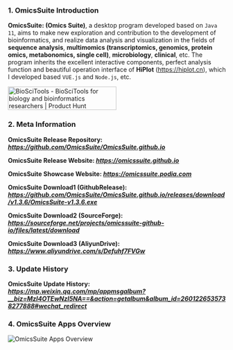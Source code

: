 ### 1. OmicsSuite Introduction
**OmicsSuite: (Omics Suite)**, a desktop program developed based on `Java 11`, aims to make new exploration and contribution to the development of bioinformatics, and realize data analysis and visualization in the fields of **sequence analysis**, **multimomics (transcriptomics, genomics, protein omics, metabonomics, single cell)**, **microbiology**, **clinical**, etc. The program inherits the excellent interactive components, perfect analysis function and beautiful operation interface of **HiPlot** (https://hiplot.cn), which I developed based `VUE.js` and `Node.js`, etc.

<a href="https://www.producthunt.com/posts/bioscitools?utm_source=badge-featured&utm_medium=badge&utm_souce=badge-bioscitools" target="_blank">
<img src="https://api.producthunt.com/widgets/embed-image/v1/featured.svg?post_id=386938&theme=light" alt="BioSciTools - BioSciTools&#0032;for&#0032;biology&#0032;and&#0032;bioinformatics&#0032;researchers | Product Hunt" style="width: 250px; height: 54px;" width="250" height="54" />
</a>

### 2. Meta Information
**OmicsSuite Release Repository: _https://github.com/OmicsSuite/OmicsSuite.github.io_**

**OmicsSuite Release Website: _https://omicssuite.github.io_**

**OmicsSuite Showcase Website: _https://omicssuite.podia.com_**

**OmicsSuite Download1 (GithubRelease): _https://github.com/OmicsSuite/OmicsSuite.github.io/releases/download/v1.3.6/OmicsSuite-v1.3.6.exe_**

**OmicsSuite Download2 (SourceForge): _https://sourceforge.net/projects/omicssuite-github-io/files/latest/download_**

**OmicsSuite Download3 (AliyunDrive): _https://www.aliyundrive.com/s/Defuhf7FVGw_**

### 3. Update History
**OmicsSuite Update History: _https://mp.weixin.qq.com/mp/appmsgalbum?__biz=MzI4OTEwNzI5NA==&action=getalbum&album_id=2601226535738277888#wechat_redirect_**

### 4. OmicsSuite Apps Overview
![OmicsSuite Apps Overview](https://mmbiz.qpic.cn/mmbiz_png/2kzTYj03uPChs9VVPiakP6YIAfLqSIWTKj2n5KWHEsVXhep3cibA8IvyFv1ZgmiakBSIbpyxgA3ILZl7Wv04ybxPQ/640?wx_fmt=png&wxfrom=5&wx_lazy=1&wx_co=1)
